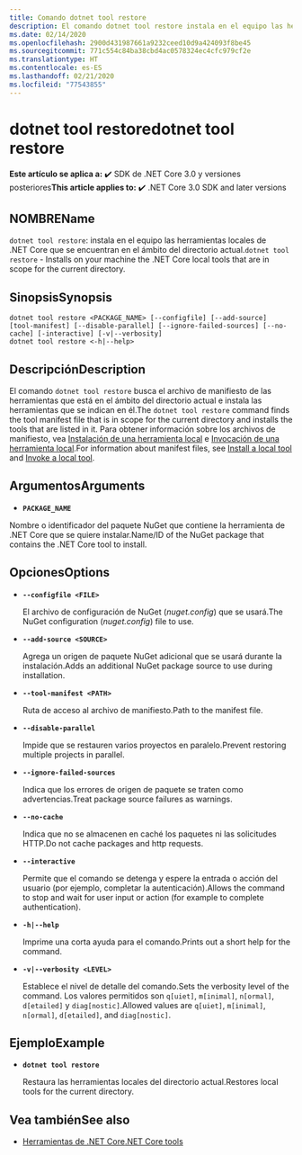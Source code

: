 ```yaml
---
title: Comando dotnet tool restore
description: El comando dotnet tool restore instala en el equipo las herramientas locales de .NET Core que se encuentran en el ámbito del directorio actual.
ms.date: 02/14/2020
ms.openlocfilehash: 2900d431987661a9232ceed10d9a424093f8be45
ms.sourcegitcommit: 771c554c84ba38cbd4ac0578324ec4cfc979cf2e
ms.translationtype: HT
ms.contentlocale: es-ES
ms.lasthandoff: 02/21/2020
ms.locfileid: "77543855"
---
```

# <a name="dotnet-tool-restore"></a><span data-ttu-id="11ba3-103">dotnet tool restore</span><span class="sxs-lookup"><span data-stu-id="11ba3-103">dotnet tool restore</span></span>

<span data-ttu-id="11ba3-104">**Este artículo se aplica a:** ✔️ SDK de .NET Core 3.0 y versiones posteriores</span><span class="sxs-lookup"><span data-stu-id="11ba3-104">**This article applies to:** ✔️ .NET Core 3.0 SDK and later versions</span></span>

## <a name="name"></a><span data-ttu-id="11ba3-105">NOMBRE</span><span class="sxs-lookup"><span data-stu-id="11ba3-105">Name</span></span>

<span data-ttu-id="11ba3-106">`dotnet tool restore`: instala en el equipo las herramientas locales de .NET Core que se encuentran en el ámbito del directorio actual.</span><span class="sxs-lookup"><span data-stu-id="11ba3-106">`dotnet tool restore` - Installs on your machine the .NET Core local tools that are in scope for the current directory.</span></span>

## <a name="synopsis"></a><span data-ttu-id="11ba3-107">Sinopsis</span><span class="sxs-lookup"><span data-stu-id="11ba3-107">Synopsis</span></span>

```dotnetcli
dotnet tool restore <PACKAGE_NAME> [--configfile] [--add-source] [tool-manifest] [--disable-parallel] [--ignore-failed-sources] [--no-cache] [-interactive] [-v|--verbosity]
dotnet tool restore <-h|--help>
```

## <a name="description"></a><span data-ttu-id="11ba3-108">Descripción</span><span class="sxs-lookup"><span data-stu-id="11ba3-108">Description</span></span>

<span data-ttu-id="11ba3-109">El comando `dotnet tool restore` busca el archivo de manifiesto de las herramientas que está en el ámbito del directorio actual e instala las herramientas que se indican en él.</span><span class="sxs-lookup"><span data-stu-id="11ba3-109">The `dotnet tool restore` command finds the tool manifest file that is in scope for the current directory and installs the tools that are listed in it.</span></span> <span data-ttu-id="11ba3-110">Para obtener información sobre los archivos de manifiesto, vea [Instalación de una herramienta local](global-tools.md#install-a-local-tool) e [Invocación de una herramienta local](global-tools.md#invoke-a-local-tool).</span><span class="sxs-lookup"><span data-stu-id="11ba3-110">For information about manifest files, see [Install a local tool](global-tools.md#install-a-local-tool) and [Invoke a local tool](global-tools.md#invoke-a-local-tool).</span></span>

## <a name="arguments"></a><span data-ttu-id="11ba3-111">Argumentos</span><span class="sxs-lookup"><span data-stu-id="11ba3-111">Arguments</span></span>

- **`PACKAGE_NAME`**

<span data-ttu-id="11ba3-112">Nombre o identificador del paquete NuGet que contiene la herramienta de .NET Core que se quiere instalar.</span><span class="sxs-lookup"><span data-stu-id="11ba3-112">Name/ID of the NuGet package that contains the .NET Core tool to install.</span></span>

## <a name="options"></a><span data-ttu-id="11ba3-113">Opciones</span><span class="sxs-lookup"><span data-stu-id="11ba3-113">Options</span></span>

- **`--configfile <FILE>`**

  <span data-ttu-id="11ba3-114">El archivo de configuración de NuGet (*nuget.config*) que se usará.</span><span class="sxs-lookup"><span data-stu-id="11ba3-114">The NuGet configuration (*nuget.config*) file to use.</span></span>

- **`--add-source <SOURCE>`**

  <span data-ttu-id="11ba3-115">Agrega un origen de paquete NuGet adicional que se usará durante la instalación.</span><span class="sxs-lookup"><span data-stu-id="11ba3-115">Adds an additional NuGet package source to use during installation.</span></span>

- **`--tool-manifest <PATH>`**

  <span data-ttu-id="11ba3-116">Ruta de acceso al archivo de manifiesto.</span><span class="sxs-lookup"><span data-stu-id="11ba3-116">Path to the manifest file.</span></span>

- **`--disable-parallel`**

  <span data-ttu-id="11ba3-117">Impide que se restauren varios proyectos en paralelo.</span><span class="sxs-lookup"><span data-stu-id="11ba3-117">Prevent restoring multiple projects in parallel.</span></span>

- **`--ignore-failed-sources`**

  <span data-ttu-id="11ba3-118">Indica que los errores de origen de paquete se traten como advertencias.</span><span class="sxs-lookup"><span data-stu-id="11ba3-118">Treat package source failures as warnings.</span></span>

- **`--no-cache`**

  <span data-ttu-id="11ba3-119">Indica que no se almacenen en caché los paquetes ni las solicitudes HTTP.</span><span class="sxs-lookup"><span data-stu-id="11ba3-119">Do not cache packages and http requests.</span></span>

- **`--interactive`**

  <span data-ttu-id="11ba3-120">Permite que el comando se detenga y espere la entrada o acción del usuario (por ejemplo, completar la autenticación).</span><span class="sxs-lookup"><span data-stu-id="11ba3-120">Allows the command to stop and wait for user input or action (for example to complete authentication).</span></span>

- **`-h|--help`**

  <span data-ttu-id="11ba3-121">Imprime una corta ayuda para el comando.</span><span class="sxs-lookup"><span data-stu-id="11ba3-121">Prints out a short help for the command.</span></span>

- **`-v|--verbosity <LEVEL>`**

  <span data-ttu-id="11ba3-122">Establece el nivel de detalle del comando.</span><span class="sxs-lookup"><span data-stu-id="11ba3-122">Sets the verbosity level of the command.</span></span> <span data-ttu-id="11ba3-123">Los valores permitidos son `q[uiet]`, `m[inimal]`, `n[ormal]`, `d[etailed]` y `diag[nostic]`.</span><span class="sxs-lookup"><span data-stu-id="11ba3-123">Allowed values are `q[uiet]`, `m[inimal]`, `n[ormal]`, `d[etailed]`, and `diag[nostic]`.</span></span>

## <a name="example"></a><span data-ttu-id="11ba3-124">Ejemplo</span><span class="sxs-lookup"><span data-stu-id="11ba3-124">Example</span></span>

- **`dotnet tool restore`**

  <span data-ttu-id="11ba3-125">Restaura las herramientas locales del directorio actual.</span><span class="sxs-lookup"><span data-stu-id="11ba3-125">Restores local tools for the current directory.</span></span>

## <a name="see-also"></a><span data-ttu-id="11ba3-126">Vea también</span><span class="sxs-lookup"><span data-stu-id="11ba3-126">See also</span></span>

- [<span data-ttu-id="11ba3-127">Herramientas de .NET Core</span><span class="sxs-lookup"><span data-stu-id="11ba3-127">.NET Core tools</span></span>](global-tools.md)

